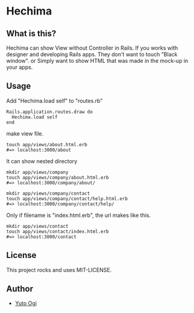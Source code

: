 # Hechima

## What is this?

Hechima can show View without Controller in Rails.
If you works with designer and developing Rails apps.
They don't want to touch "Black window". 
or Simply want to show HTML that was made ​​in the mock-up in your apps.



## Usage

Add "Hechima.load self" to "routes.rb"

```
Rails.application.routes.draw do
  Hechima.load self
end
```

make view file.

```
touch app/views/about.html.erb
#=> localhost:3000/about
```

It can show nested directory

```
mkdir app/views/company
touch app/views/company/about.html.erb
#=> localhost:3000/company/about/

mkdir app/views/company/contact
touch app/views/company/contact/help.html.erb
#=> localhost:3000/company/contact/help/
```

Only if filename is "index.html.erb", the url makes like this. 

```
mkdir app/views/contact
touch app/views/contact/index.html.erb
#=> localhost:3000/contact
```



## License
This project rocks and uses MIT-LICENSE.

## Author
* [Yuto Ogi](https://github.com/jacoyutorius)
